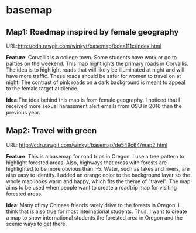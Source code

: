 # basemap
## Map1: Roadmap inspired by female geography 
URL:http://cdn.rawgit.com/winkyt/basemap/bdea111c/index.html

**Feature**:  Corvallis is a college town. Some students have work or go to parties on the weekend. This map hightlights the primary roads in Corvallis. The idea is to highlight roads that will likely be illuminated at night and will have more traffic. These roads should be safer for women to travel on at night. The contrast of pink roads on a dark background is meant to appeal to the female target audience.

**Idea**:The idea behind this map is from female geography. I noticed that I received more sexual harassment alert emails from OSU in 2016 than the previous year. 

## Map2: Travel with green
URL: http://cdn.rawgit.com/winkyt/basemap/de549c64/map2.html

**Feature**:  This is a basemap for road trips in Oregon. I use a tree pattern to highlight forested areas. Also, highways that cross with forests are highlighted to be more obvious than I-5. Water, such as lakes and rivers, are also easy to identify. I added an orange color to the background layer so the whole map looks warm and happy, which fits the theme of "travel". The map aims to be used when people want to create a roadtrip map for visiting forested areas. 

**Idea**: Many of my Chinese friends rarely drive to the forests in Oregon. I think that is also true for most international students. Thus, I want to create a map to show international students the forested area in Oregon and the scenic ways to get there. 
